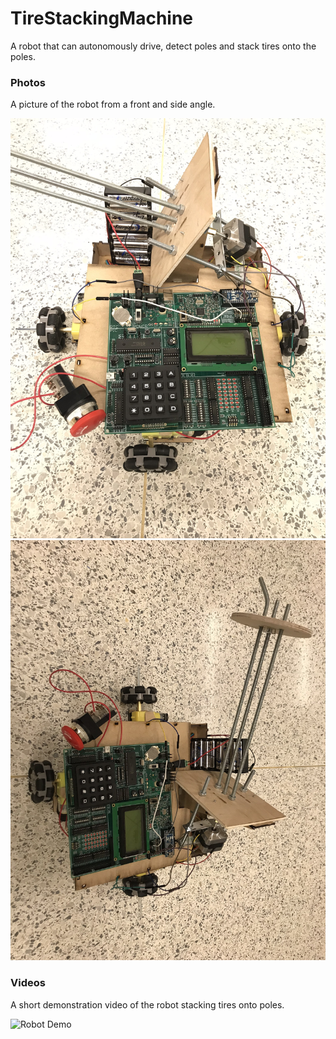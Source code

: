 # TireStackingMachine
A robot that can autonomously drive, detect poles and stack tires onto the poles.

### Photos

A picture of the robot from a front and side angle.

![Robot Picture Front](/img/bot_img_1.JPEG)
![Robot Picture Side](/img/bot_img_2.JPEG)

### Videos

A short demonstration video of the robot stacking tires onto poles.

![Robot Demo](img/demo_vid.gif)
